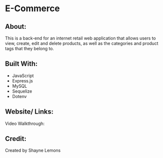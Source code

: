 # E-Commerce 

## About: 
This is a back-end for an internet retail web application that allows users to view, create, edit and delete products, as well as the categories and product tags that they belong to. 

## Built With: 
* JavaScript 
* Express.js 
* MySQL 
* Sequelize 
* Dotenv

## Website/ Links: 

Video Walkthrough: 

## Credit: 
Created by Shayne Lemons
